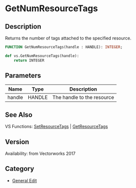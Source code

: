 # GetNumResourceTags

## Description
Returns the number of tags attached to the specified resource.

```pascal
FUNCTION GetNumResourceTags(handle : HANDLE): INTEGER;
```

```python
def vs.GetNumResourceTags(handle):
    return INTEGER
```

## Parameters
|Name|Type|Description|
|---|---|---|
|handle|HANDLE|The handle to the resource|

## See Also
VS Functions:
[SetResourceTags](SetResourceTags.md) 
| [GetResourceTags](GetResourceTags.md)

## Version
Availability: from Vectorworks 2017

## Category
* [General Edit](../Categories/General%20Edit.md)
